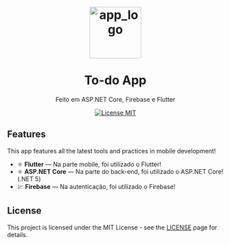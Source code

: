 <h1 align="center">
  <br>
    <img src="https://cit336.malorieaaron.com/public/images/to_do_list_logo.png" alt="app_logo" width="120">
  <br>
  <br>
  To-do App
  </h1>
  
  <p align="center">Feito em ASP.NET Core, Firebase e Flutter</p>
  
  <p align="center">
    <a href="https://opensource.org/licenses/MIT">
      <img src="https://img.shields.io/badge/License-MIT-blue.svg" alt="License MIT">
    </a>
  </p>
  
  ## Features
  [//]: # (Add the features of your project here:)
  This app features all the latest tools and practices in mobile development!
  
  - ⚛️ **Flutter** — Na parte mobile, foi utilizado o Flutter!
  - ⚛️ **ASP.NET Core** — Na parte do back-end, foi utilizado o ASP.NET Core! (.NET 5)
  - 💹 **Firebase** — Na autenticação, foi utilizado o Firebase!
  
  ## License
  
  This project is licensed under the MIT License - see the [LICENSE](https://opensource.org/licenses/MIT) page for details.
